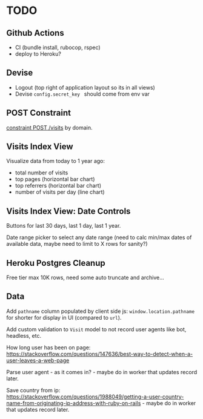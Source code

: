 # TODO

## Github Actions

- CI (bundle install, rubocop, rspec)
- deploy to Heroku?

## Devise

- Logout (top right of application layout so its in all views)
- Devise `config.secret_key ` should come from env var

## POST Constraint

[constraint POST /visits](https://stackoverflow.com/questions/27852655/can-i-accept-post-request-only-from-a-domain-name) by domain.

## Visits Index View

Visualize data from today to 1 year ago:
  - total number of visits
  - top pages (horizontal bar chart)
  - top referrers (horizontal bar chart)
  - number of visits per day (line chart)

## Visits Index View: Date Controls

Buttons for last 30 days, last 1 day, last 1 year.

Date range picker to select any date range (need to calc min/max dates of available data, maybe need to limit to X rows for sanity?)
## Heroku Postgres Cleanup

Free tier max 10K rows, need some auto truncate and archive...

## Data

Add `pathname` column populated by client side js: `window.location.pathname` for shorter for display in UI (compared to `url`).

Add custom validation to `Visit` model to not record user agents like bot, headless, etc.

How long user has been on page: https://stackoverflow.com/questions/147636/best-way-to-detect-when-a-user-leaves-a-web-page

Parse user agent - as it comes in? - maybe do in worker that updates record later.

Save country from ip: https://stackoverflow.com/questions/1988049/getting-a-user-country-name-from-originating-ip-address-with-ruby-on-rails - maybe do in worker that updates record later.
